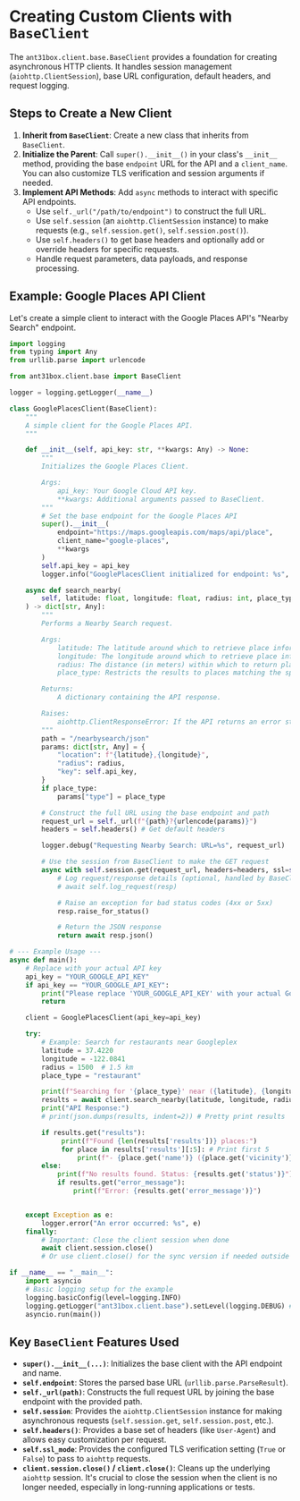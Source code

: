 # Creating Custom Clients with `BaseClient`

The `ant31box.client.base.BaseClient` provides a foundation for creating asynchronous HTTP clients. It handles session management (`aiohttp.ClientSession`), base URL configuration, default headers, and request logging.

## Steps to Create a New Client

1.  **Inherit from `BaseClient`**: Create a new class that inherits from `BaseClient`.
2.  **Initialize the Parent**: Call `super().__init__()` in your class's `__init__` method, providing the base `endpoint` URL for the API and a `client_name`. You can also customize TLS verification and session arguments if needed.
3.  **Implement API Methods**: Add `async` methods to interact with specific API endpoints.
    *   Use `self._url("/path/to/endpoint")` to construct the full URL.
    *   Use `self.session` (an `aiohttp.ClientSession` instance) to make requests (e.g., `self.session.get()`, `self.session.post()`).
    *   Use `self.headers()` to get base headers and optionally add or override headers for specific requests.
    *   Handle request parameters, data payloads, and response processing.

## Example: Google Places API Client

Let's create a simple client to interact with the Google Places API's "Nearby Search" endpoint.

```python
import logging
from typing import Any
from urllib.parse import urlencode

from ant31box.client.base import BaseClient

logger = logging.getLogger(__name__)

class GooglePlacesClient(BaseClient):
    """
    A simple client for the Google Places API.
    """

    def __init__(self, api_key: str, **kwargs: Any) -> None:
        """
        Initializes the Google Places Client.

        Args:
            api_key: Your Google Cloud API key.
            **kwargs: Additional arguments passed to BaseClient.
        """
        # Set the base endpoint for the Google Places API
        super().__init__(
            endpoint="https://maps.googleapis.com/maps/api/place",
            client_name="google-places",
            **kwargs
        )
        self.api_key = api_key
        logger.info("GooglePlacesClient initialized for endpoint: %s", self.endpoint.geturl())

    async def search_nearby(
        self, latitude: float, longitude: float, radius: int, place_type: str | None = None
    ) -> dict[str, Any]:
        """
        Performs a Nearby Search request.

        Args:
            latitude: The latitude around which to retrieve place information.
            longitude: The longitude around which to retrieve place information.
            radius: The distance (in meters) within which to return place results.
            place_type: Restricts the results to places matching the specified type.

        Returns:
            A dictionary containing the API response.

        Raises:
            aiohttp.ClientResponseError: If the API returns an error status.
        """
        path = "/nearbysearch/json"
        params: dict[str, Any] = {
            "location": f"{latitude},{longitude}",
            "radius": radius,
            "key": self.api_key,
        }
        if place_type:
            params["type"] = place_type

        # Construct the full URL using the base endpoint and path
        request_url = self._url(f"{path}?{urlencode(params)}")
        headers = self.headers() # Get default headers

        logger.debug("Requesting Nearby Search: URL=%s", request_url)

        # Use the session from BaseClient to make the GET request
        async with self.session.get(request_url, headers=headers, ssl=self.ssl_mode) as resp:
            # Log request/response details (optional, handled by BaseClient if needed)
            # await self.log_request(resp)

            # Raise an exception for bad status codes (4xx or 5xx)
            resp.raise_for_status()

            # Return the JSON response
            return await resp.json()

# --- Example Usage ---
async def main():
    # Replace with your actual API key
    api_key = "YOUR_GOOGLE_API_KEY"
    if api_key == "YOUR_GOOGLE_API_KEY":
        print("Please replace 'YOUR_GOOGLE_API_KEY' with your actual Google API key.")
        return

    client = GooglePlacesClient(api_key=api_key)

    try:
        # Example: Search for restaurants near Googleplex
        latitude = 37.4220
        longitude = -122.0841
        radius = 1500  # 1.5 km
        place_type = "restaurant"

        print(f"Searching for '{place_type}' near ({latitude}, {longitude}) within {radius}m...")
        results = await client.search_nearby(latitude, longitude, radius, place_type)
        print("API Response:")
        # print(json.dumps(results, indent=2)) # Pretty print results

        if results.get("results"):
             print(f"Found {len(results['results'])} places:")
             for place in results['results'][:5]: # Print first 5
                 print(f"- {place.get('name')} ({place.get('vicinity')})")
        else:
            print(f"No results found. Status: {results.get('status')}")
            if results.get("error_message"):
                print(f"Error: {results.get('error_message')}")


    except Exception as e:
        logger.error("An error occurred: %s", e)
    finally:
        # Important: Close the client session when done
        await client.session.close()
        # Or use client.close() for the sync version if needed outside async context cleanup

if __name__ == "__main__":
    import asyncio
    # Basic logging setup for the example
    logging.basicConfig(level=logging.INFO)
    logging.getLogger("ant31box.client.base").setLevel(logging.DEBUG) # Enable base client debug logs
    asyncio.run(main())

```

## Key `BaseClient` Features Used

*   **`super().__init__(...)`**: Initializes the base client with the API endpoint and name.
*   **`self.endpoint`**: Stores the parsed base URL (`urllib.parse.ParseResult`).
*   **`self._url(path)`**: Constructs the full request URL by joining the base endpoint with the provided path.
*   **`self.session`**: Provides the `aiohttp.ClientSession` instance for making asynchronous requests (`self.session.get`, `self.session.post`, etc.).
*   **`self.headers()`**: Provides a base set of headers (like `User-Agent`) and allows easy customization per request.
*   **`self.ssl_mode`**: Provides the configured TLS verification setting (`True` or `False`) to pass to `aiohttp` requests.
*   **`client.session.close()` / `client.close()`**: Cleans up the underlying `aiohttp` session. It's crucial to close the session when the client is no longer needed, especially in long-running applications or tests.
